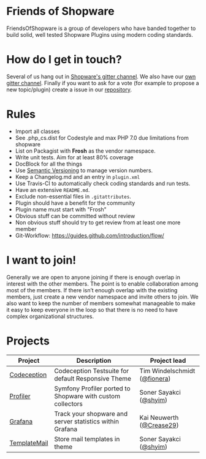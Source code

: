 # Friends of Shopware

FriendsOfShopware is a group of developers who have banded together to build solid, well tested Shopware Plugins using modern coding standards.

# How do I get in touch?
Several of us hang out in [Shopware's gitter channel](https://gitter.im/shopware/shopware). We also have our [own gitter channel](https://gitter.im/FriendsOfShopware/Lobby). Finally if you want to ask for a vote (for example to propose a new topic/plugin) create a issue in our [repository](https://github.com/FriendsOfShopware/friendsofshopware.github.com).

# Rules

* Import all classes
* See .php_cs.dist for Codestyle and max PHP 7.0 due limitations from shopware
* List on Packagist with **Frosh** as the vendor namespace.
* Write unit tests. Aim for at least 80% coverage
* DocBlock for all the things
* Use [Semantic Versioning](https://semver.org/) to manage version numbers.
* Keep a Changelog.md and an entry in `plugin.xml`
* Use Travis-CI to automatically check coding standards and run tests.
* Have an extensive `README.md`.
* Exclude non-essential files in `.gitattributes`. 
* Plugin should have a benefit for the community
* Plugin name must start with "Frosh"
* Obvious stuff can be committed without review
* Non obvious stuff should try to get review from at least one more member
* Git-Workflow: https://guides.github.com/introduction/flow/

# I want to join!
Generally we are open to anyone joining if there is enough overlap in interest with the other members. The point is to enable collaboration among most of the members.
If there isn’t enough overlap with the existing members, just create a new vendor namespace and invite others to join.
We also want to keep the number of members somewhat manageable to make it easy to keep everyone in the loop so that there is no need to have complex organizational structures.

# Projects

| Project     | Description                                                | Project lead                 |
|-------------|------------------------------------------------------------|------------------------------|
| [Codeception](https://github.com/FriendsOfShopware/FroshCodeCeptionTests) | Codeception Testsuite for default Responsive Theme         | Tim Windelschmidt ([@fionera](https://github.com/fionera)) |
| [Profiler](https://github.com/FriendsOfShopware/FroshProfiler)    | Symfony Profiler ported to Shopware with custom collectors | Soner Sayakci ([@shyim](https://github.com/shyim))       |
| [Grafana](https://github.com/FriendsOfShopware/FroshGrafana)     | Track your shopware and server statistics within Grafana   | Kai Neuwerth ([@Crease29](https://github.com/Crease29))      |
| [TemplateMail](https://github.com/FriendsOfShopware/FroshTemplateMail)     | Store mail templates in theme   | Soner Sayakci ([@shyim](https://github.com/shyim))      |
